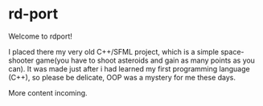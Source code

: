 # rd-port

Welcome to rdport!

I placed there my very old C++/SFML project, which is a simple space-shooter game(you have to shoot asteroids and gain as many points as you can). It was made just after i had learned my first programming language (C++), so please be delicate, OOP was a mystery for me these days.


More content incoming.
